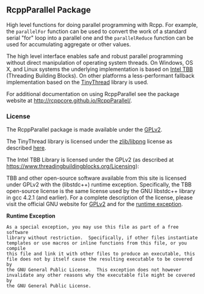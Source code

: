 ## RcppParallel Package

High level functions for doing parallel programming with Rcpp. For example, the `parallelFor` function can be used to convert the work of a standard serial "for" loop into a parallel one and the `parallelReduce` function can be used for accumulating aggregate or other values.

The high level interface enables safe and robust parallel programming without direct manipulation of operating system threads. On Windows, OS X, and Linux systems the underlying implementation is based on [Intel TBB](https://www.threadingbuildingblocks.org/) (Threading Building Blocks). On other platforms a less-performant fallback implementation based on the [TinyThread](http://tinythreadpp.bitsnbites.eu/) library is used.

For additional documentation on using RcppParallel see the package website at http://rcppcore.github.io/RcppParallel/.

### License

The RcppParallel package is made available under the [GPLv2](http://www.gnu.org/licenses/old-licenses/gpl-2.0.html).

The TinyThread library is licensed under the [zlib/libpng](http://www.opensource.org/licenses/zlib-license.php) license as described [here](https://gitorious.org/tinythread/tinythreadpp/source/master:README.txt).

The Intel TBB Library is licensed under the GPLv2 (as described at https://www.threadingbuildingblocks.org/Licensing):

TBB and other open-source software available from this site is licensed under GPLv2 with the (libstdc++) runtime exception. Specifically, the TBB open-source license is the same license used by the GNU libstdc++ library in gcc 4.2.1 (and earlier). For a complete description of the license, please visit the official GNU website for [GPLv2](http://www.gnu.org/licenses/old-licenses/gpl-2.0.html) and for the [runtime exception](https://www.threadingbuildingblocks.org/licensing#runtime-exception).

**Runtime Exception**

```
As a special exception, you may use this file as part of a free software
library without restriction.  Specifically, if other files instantiate
templates or use macros or inline functions from this file, or you compile
this file and link it with other files to produce an executable, this
file does not by itself cause the resulting executable to be covered by
the GNU General Public License.  This exception does not however
invalidate any other reasons why the executable file might be covered by
the GNU General Public License.
```

